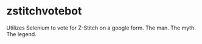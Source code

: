 # zstitchvotebot
Utilizes Selenium to vote for Z-Stitch on a google form. The man. The myth. The legend.
